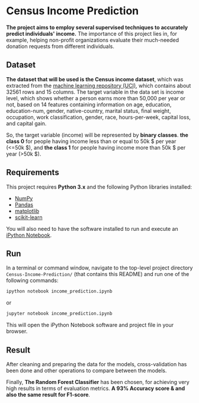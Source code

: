 # Census Income Prediction
**The project aims to employ several supervised techniques to accurately predict individuals' income.** The importance of this project lies in, for example, helping non-profit organizations evaluate their much-needed donation requests from different individuals.

## Dataset
**The dataset that will be used is the Census income dataset**, which was extracted from the [machine learning repository (UCI)](https://archive.ics.uci.edu/ml/datasets/Census+Income), which contains about 32561 rows and 15 columns. The target variable in the data set is income level, which shows whether a person earns more than 50,000 per year or not, based on 14 features containing information on age, education, education-num,  gender, native-country, marital status, final weight, occupation, work classification, gender, race, hours-per-week, capital loss, and capital gain.

So, the target variable (income) will be represented by **binary classes**. **the class 0** for people having income less than or equal to 50k $ per year (<=50k $), and **the class 1** for people having income more than 50k $ per year (>50k $).

## Requirements
This project requires **Python 3.x** and the following Python libraries installed:

- [NumPy](http://www.numpy.org/)
- [Pandas](http://pandas.pydata.org)
- [matplotlib](http://matplotlib.org/)
- [scikit-learn](http://scikit-learn.org/stable/)

You will also need to have the software installed to run and execute an [iPython Notebook](http://ipython.org/notebook.html).


## Run
In a terminal or command window, navigate to the top-level project directory `Census-Income-Prediction/` (that contains this README) and run one of the following commands:

```bash
ipython notebook income_prediction.ipynb
```  
or
```bash
jupyter notebook income_prediction.ipynb
```

This will open the iPython Notebook software and project file in your browser.

## Result
After cleaning and preparing the data for the models, cross-validation has been done and other operations to compare between the models.

Finally, **The Random Forest Classifier** has been chosen, for achieving very high results in terms of evaluation metrics. **A 93% Accuracy score & and also the same result for F1-score**.




